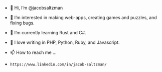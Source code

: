 - 👋 Hi, I’m @jacobsaltzman
- 👀 I’m interested in making web-apps, creating games and puzzles, and fixing bugs. 
- 🌱 I’m currently learning Rust and C#.
- 💞️ I love writing in PHP, Python, Ruby, and Javascript.
- 📫 How to reach me ...

-     https://www.linkedin.com/in/jacob-saltzman/ 
 

<!---
jacobsaltzman/jacobsaltzman is a ✨ special ✨ repository because its `README.md` (this file) appears on your GitHub profile.
You can click the Preview link to take a look at your changes.
--->
